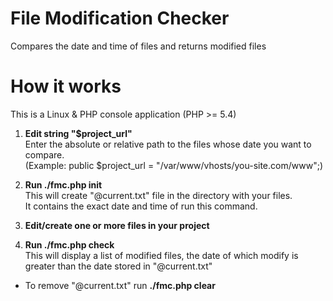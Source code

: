 # File Modification Checker

Compares the date and time of files and returns modified files

# How it works

This is a Linux & PHP console application (PHP >= 5.4)

1. **Edit string "$project_url"**<br>
   Enter the absolute or relative path to the files whose date you want to compare.<br>
   (Example: public $project_url = "/var/www/vhosts/you-site.com/www";)


2. **Run ./fmc.php init**<br>
   This will create "@current.txt" file in the directory with your files.<br>
   It contains the exact date and time of run this command.


3. **Edit/create one or more files in your project**

4. **Run ./fmc.php check**<br>
   This will display a list of modified files, the date of which modify is<br>
   greater than the date stored in "@current.txt"

* To remove "@current.txt" run **./fmc.php clear**

